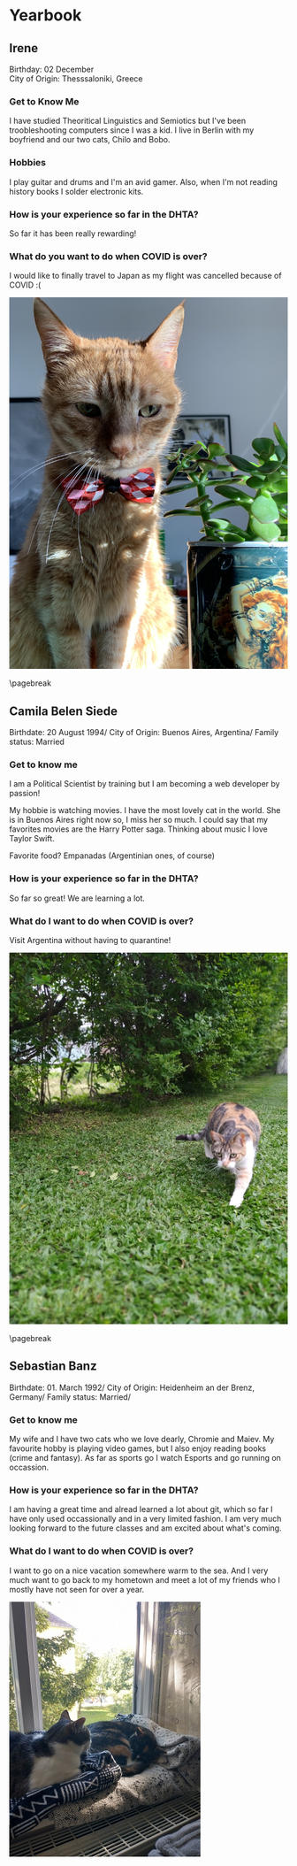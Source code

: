 # Yearbook

## Irene
Birthday: 02 December\
City of Origin: Thesssaloniki, Greece


### Get to Know Me
  I have studied Theoritical Linguistics and Semiotics but I've been troobleshooting computers since I was a kid.
  I live in Berlin with my boyfriend and our two cats, Chilo and Bobo.

### Hobbies
   I play guitar and drums and I'm an avid gamer. Also, when I'm not reading history books I solder electronic kits.

### How is your experience so far in the DHTA?
   So far it has been really rewarding!

### What do you want to do when COVID is over?
   I would like to finally travel to Japan as my flight was cancelled because of COVID :(

![Bobo](./pictures/bobo.jpg)

\pagebreak

## Camila Belen Siede

Birthdate: 20 August 1994/
City of Origin: Buenos Aires, Argentina/
Family status: Married

### Get to know me

I am a Political Scientist  by training but I am becoming a web developer by passion!

My hobbie is watching movies. I have the most lovely cat in the world. She is in Buenos Aires right now so, I miss her so much.
I could say that my favorites movies are the Harry Potter saga.
Thinking about music I love Taylor Swift.

Favorite food?  Empanadas (Argentinian ones, of course)

### How is your experience so far in the DHTA?
So far so great! We are learning a lot.

### What do I want to do when COVID is over?
Visit Argentina without having to quarantine! 

![Sofi](./pictures/Sofi.jpeg)

\pagebreak

## Sebastian Banz

Birthdate: 01. March 1992/
City of Origin: Heidenheim an der Brenz, Germany/
Family status: Married/

### Get to know me
My wife and I have two cats who we love dearly, Chromie and Maiev. My favourite hobby is playing video games, but I also enjoy reading books (crime and fantasy). As far as sports go I watch Esports and go running on occassion.

### How is your experience so far in the DHTA?
I am having a great time and alread learned a lot about git, which so far I have only used occassionally and in a very limited fashion. I am very much looking forward to the future classes and am excited about what's coming.

### What do I want to do when COVID is over?
I want to go on a nice vacation somewhere warm to the sea. And I very much want to go back to my hometown and meet a lot of my friends who I mostly have not seen for over a year.

![Chromie and Maiev](./pictures/sebastian.jpg)
